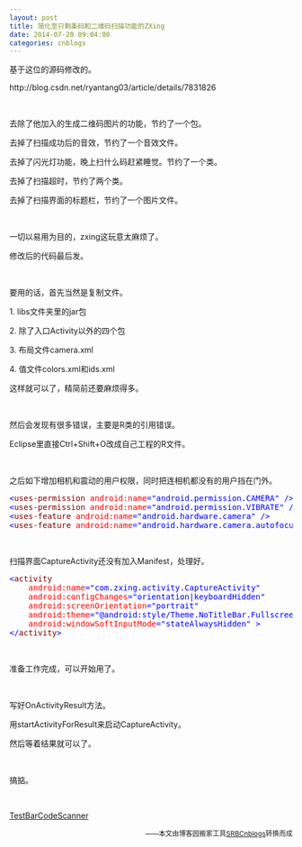 ```yaml
---
layout: post
title: 简化至只剩条码和二维码扫描功能的ZXing
date: 2014-07-20 09:04:00
categories: cnblogs
---
```


<p>基于这位的源码修改的。</p>
<p>http://blog.csdn.net/ryantang03/article/details/7831826</p>
<p>&nbsp;</p>
<p>去除了他加入的生成二维码图片的功能，节约了一个包。</p>
<p>去掉了扫描成功后的音效，节约了一个音效文件。</p>
<p>去掉了闪光灯功能，晚上扫什么码赶紧睡觉。节约了一个类。</p>
<p>去掉了扫描超时，节约了两个类。</p>
<p>去掉了扫描界面的标题栏，节约了一个图片文件。</p>
<p>&nbsp;</p>
<p>一切以易用为目的，zxing这玩意太麻烦了。</p>
<p>修改后的代码最后发。</p>
<p>&nbsp;</p>
<p>要用的话，首先当然是复制文件。</p>
<p>1. libs文件夹里的jar包</p>
<p>2.&nbsp;除了入口Activity以外的四个包</p>
<p>3.&nbsp;布局文件camera.xml</p>
<p>4.&nbsp;值文件colors.xml和ids.xml</p>
<p>这样就可以了，精简前还要麻烦得多。</p>
<p>&nbsp;</p>
<p>然后会发现有很多错误，主要是R类的引用错误。</p>
<p>Eclipse里直接Ctrl+Shift+O改成自己工程的R文件。</p>
<p>&nbsp;</p>
<p>之后如下增加相机和震动的用户权限，同时把连相机都没有的用户挡在门外。</p>
<div class="cnblogs_code">
<pre><span style="color: #0000ff;">&lt;</span><span style="color: #800000;">uses-permission </span><span style="color: #ff0000;">android:name</span><span style="color: #0000ff;">="android.permission.CAMERA"</span> <span style="color: #0000ff;">/&gt;</span>
<span style="color: #0000ff;">&lt;</span><span style="color: #800000;">uses-permission </span><span style="color: #ff0000;">android:name</span><span style="color: #0000ff;">="android.permission.VIBRATE"</span> <span style="color: #0000ff;">/&gt;</span>
<span style="color: #0000ff;">&lt;</span><span style="color: #800000;">uses-feature </span><span style="color: #ff0000;">android:name</span><span style="color: #0000ff;">="android.hardware.camera"</span> <span style="color: #0000ff;">/&gt;</span>
<span style="color: #0000ff;">&lt;</span><span style="color: #800000;">uses-feature </span><span style="color: #ff0000;">android:name</span><span style="color: #0000ff;">="android.hardware.camera.autofocus"</span> <span style="color: #0000ff;">/&gt;</span></pre>
</div>
<p>&nbsp;</p>
<p>扫描界面CaptureActivity还没有加入Manifest，处理好。</p>
<div class="cnblogs_code">
<pre><span style="color: #0000ff;">&lt;</span><span style="color: #800000;">activity
    </span><span style="color: #ff0000;">android:name</span><span style="color: #0000ff;">="com.zxing.activity.CaptureActivity"</span><span style="color: #ff0000;">
    android:configChanges</span><span style="color: #0000ff;">="orientation|keyboardHidden"</span><span style="color: #ff0000;">
    android:screenOrientation</span><span style="color: #0000ff;">="portrait"</span><span style="color: #ff0000;">
    android:theme</span><span style="color: #0000ff;">="@android:style/Theme.NoTitleBar.Fullscreen"</span><span style="color: #ff0000;">
    android:windowSoftInputMode</span><span style="color: #0000ff;">="stateAlwaysHidden"</span> <span style="color: #0000ff;">&gt;</span>
<span style="color: #0000ff;">&lt;/</span><span style="color: #800000;">activity</span><span style="color: #0000ff;">&gt;</span></pre>
</div>
<p>&nbsp;</p>
<p>准备工作完成，可以开始用了。</p>
<p>&nbsp;</p>
<p>写好OnActivityResult方法。</p>
<p>用startActivityForResult来启动CaptureActivity。</p>
<p>然后等着结果就可以了。</p>
<p>&nbsp;</p>
<p>搞掂。</p>
<p>&nbsp;</p>
<p><a href="http://files.cnblogs.com/JavaForNow/TestBarcodeScanner.zip">TestBarCodeScanner</a></p>

<p align=right><span style="font-size: 12px">——本文由博客园搬家工具<a href="https://github.com/mlxy/SRBCnblogs">SRBCnblogs</a>转换而成</span></p>